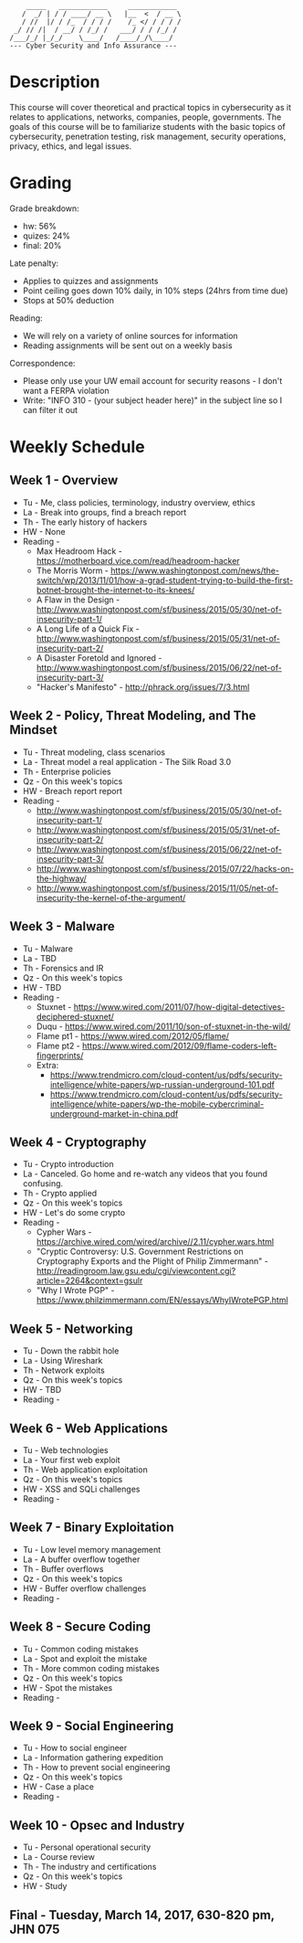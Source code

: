 ```
    _____   ____________     ____________ 
   /  _/ | / / ____/ __ \   |__  <  / __ \
   / //  |/ / /_  / / / /    /_ </ / / / /
 _/ // /|  / __/ / /_/ /   ___/ / / /_/ / 
/___/_/ |_/_/    \____/   /____/_/\____/  
--- Cyber Security and Info Assurance ---

``` 

# Description
This course will cover theoretical and practical topics in cybersecurity as it relates to applications, networks, companies, people, governments. The goals of this course will be to familiarize students with the basic topics of cybersecurity, penetration testing, risk management, security operations, privacy, ethics, and legal issues.

# Grading
Grade breakdown:
- hw: 56%
- quizes: 24%
- final: 20%

Late penalty:
- Applies to quizzes and assignments 
- Point ceiling goes down 10% daily, in 10% steps (24hrs from time due)
- Stops at 50% deduction

Reading:
- We will rely on a variety of online sources for information
- Reading assignments will be sent out on a weekly basis

Correspondence:
- Please only use your UW email account for security reasons - I don't want a FERPA violation
- Write: "INFO 310 - (your subject header here)" in the subject line so I can filter it out

# Weekly Schedule

## Week 1 - Overview
- Tu - Me, class policies, terminology, industry overview, ethics
- La - Break into groups, find a breach report
- Th - The early history of hackers
- HW - None
- Reading -
    - Max Headroom Hack - https://motherboard.vice.com/read/headroom-hacker
    - The Morris Worm - https://www.washingtonpost.com/news/the-switch/wp/2013/11/01/how-a-grad-student-trying-to-build-the-first-botnet-brought-the-internet-to-its-knees/
    - A Flaw in the Design - http://www.washingtonpost.com/sf/business/2015/05/30/net-of-insecurity-part-1/
    - A Long Life of a Quick Fix - http://www.washingtonpost.com/sf/business/2015/05/31/net-of-insecurity-part-2/
    - A Disaster Foretold and Ignored - http://www.washingtonpost.com/sf/business/2015/06/22/net-of-insecurity-part-3/
    - "Hacker's Manifesto" - http://phrack.org/issues/7/3.html

## Week 2 - Policy, Threat Modeling, and The Mindset
- Tu - Threat modeling, class scenarios
- La - Threat model a real application - The Silk Road 3.0
- Th - Enterprise policies
- Qz - On this week's topics
- HW - Breach report report
- Reading - 
    - http://www.washingtonpost.com/sf/business/2015/05/30/net-of-insecurity-part-1/
    - http://www.washingtonpost.com/sf/business/2015/05/31/net-of-insecurity-part-2/
    - http://www.washingtonpost.com/sf/business/2015/06/22/net-of-insecurity-part-3/
    - http://www.washingtonpost.com/sf/business/2015/07/22/hacks-on-the-highway/
    - http://www.washingtonpost.com/sf/business/2015/11/05/net-of-insecurity-the-kernel-of-the-argument/

## Week 3 - Malware
- Tu - Malware
- La - TBD
- Th - Forensics and IR
- Qz - On this week's topics
- HW - TBD
- Reading -
   - Stuxnet - https://www.wired.com/2011/07/how-digital-detectives-deciphered-stuxnet/
   - Duqu - https://www.wired.com/2011/10/son-of-stuxnet-in-the-wild/
   - Flame pt1 - https://www.wired.com/2012/05/flame/
   - Flame pt2 - https://www.wired.com/2012/09/flame-coders-left-fingerprints/
   - Extra:
      - https://www.trendmicro.com/cloud-content/us/pdfs/security-intelligence/white-papers/wp-russian-underground-101.pdf
      - https://www.trendmicro.com/cloud-content/us/pdfs/security-intelligence/white-papers/wp-the-mobile-cybercriminal-underground-market-in-china.pdf

## Week 4 - Cryptography
- Tu - Crypto introduction
- La - Canceled. Go home and re-watch any videos that you found confusing. 
- Th - Crypto applied
- Qz - On this week's topics
- HW - Let's do some crypto
- Reading -
   - Cypher Wars - https://archive.wired.com/wired/archive//2.11/cypher.wars.html
   - "Cryptic Controversy: U.S. Government Restrictions on Cryptography Exports and the Plight of Philip Zimmermann" - http://readingroom.law.gsu.edu/cgi/viewcontent.cgi?article=2264&context=gsulr
   - "Why I Wrote PGP" - https://www.philzimmermann.com/EN/essays/WhyIWrotePGP.html

## Week 5 - Networking
- Tu - Down the rabbit hole
- La - Using Wireshark
- Th - Network exploits
- Qz - On this week's topics
- HW - TBD
- Reading -

## Week 6 - Web Applications
- Tu - Web technologies
- La - Your first web exploit
- Th - Web application exploitation
- Qz - On this week's topics
- HW - XSS and SQLi challenges
- Reading -

## Week 7 - Binary Exploitation
- Tu - Low level memory management
- La - A buffer overflow together
- Th - Buffer overflows
- Qz - On this week's topics
- HW - Buffer overflow challenges
- Reading -

## Week 8 - Secure Coding
- Tu - Common coding mistakes
- La - Spot and exploit the mistake
- Th - More common coding mistakes
- Qz - On this week's topics
- HW - Spot the mistakes
- Reading -

## Week 9 - Social Engineering
- Tu - How to social engineer
- La - Information gathering expedition
- Th - How to prevent social engineering
- Qz - On this week's topics
- HW - Case a place
- Reading -

## Week 10 - Opsec and Industry
- Tu - Personal operational security
- La - Course review
- Th - The industry and certifications
- Qz - On this week's topics
- HW - Study

## Final - Tuesday, March 14, 2017, 630-820 pm, JHN 075
